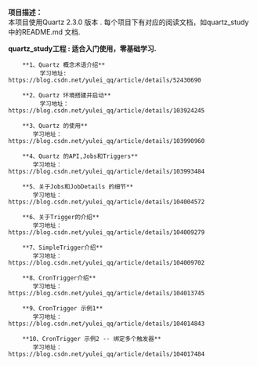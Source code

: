 **项目描述：**  
    本项目使用Quartz 2.3.0 版本 . 每个项目下有对应的阅读文档，如quartz_study 中的README.md 文档.
      
            
 **quartz_study工程 : 适合入门使用，零基础学习.**
             
        **1、Quartz 概念术语介绍**  
             学习地址: https://blog.csdn.net/yulei_qq/article/details/52430690
        
        **2、Quartz 环境搭建并启动**  
             学习地址：https://blog.csdn.net/yulei_qq/article/details/103924245
        
        **3、Quartz 的使用**  
           学习地址：https://blog.csdn.net/yulei_qq/article/details/103990960
           
        **4、Quartz 的API,Jobs和Triggers**  
           学习地址： https://blog.csdn.net/yulei_qq/article/details/103993484
        
        **5、关于Jobs和JobDetails 的细节**  
           学习地址： https://blog.csdn.net/yulei_qq/article/details/104004572
        
        **6、关于Trigger的介绍**  
           学习地址： https://blog.csdn.net/yulei_qq/article/details/104009279
           
        **7、SimpleTrigger介绍**  
           学习地址： https://blog.csdn.net/yulei_qq/article/details/104009702
           
        **8、CronTrigger介绍**  
           学习地址： https://blog.csdn.net/yulei_qq/article/details/104013745
           
        **9、CronTrigger 示例1**  
           学习地址： https://blog.csdn.net/yulei_qq/article/details/104014843 
        
        **10、CronTrigger 示例2 -- 绑定多个触发器**  
           学习地址： https://blog.csdn.net/yulei_qq/article/details/104017484
         
